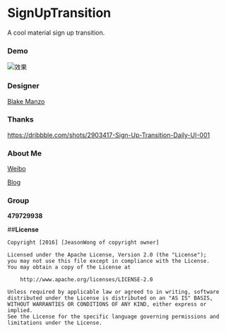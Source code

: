 # SignUpTransition
A cool material sign up transition.

### Demo
![效果](https://raw.githubusercontent.com/jeasonwong/signuptransition/master/screenshots/scene.gif)


### Designer

[Blake Manzo](https://dribbble.com/sneaky)

### Thanks

https://dribbble.com/shots/2903417-Sign-Up-Transition-Daily-UI-001

### About Me

[Weibo](http://weibo.com/WongYuwei)

[Blog](http://www.wangyuwei.me)

### Group

**479729938**

##**License**

```license
Copyright [2016] [JeasonWong of copyright owner]

Licensed under the Apache License, Version 2.0 (the "License");
you may not use this file except in compliance with the License.
You may obtain a copy of the License at

    http://www.apache.org/licenses/LICENSE-2.0

Unless required by applicable law or agreed to in writing, software
distributed under the License is distributed on an "AS IS" BASIS,
WITHOUT WARRANTIES OR CONDITIONS OF ANY KIND, either express or implied.
See the License for the specific language governing permissions and
limitations under the License.
```